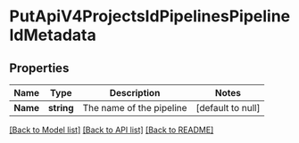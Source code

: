 # PutApiV4ProjectsIdPipelinesPipelineIdMetadata

## Properties
Name | Type | Description | Notes
------------ | ------------- | ------------- | -------------
**Name** | **string** | The name of the pipeline | [default to null]

[[Back to Model list]](../README.md#documentation-for-models) [[Back to API list]](../README.md#documentation-for-api-endpoints) [[Back to README]](../README.md)



